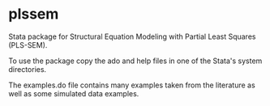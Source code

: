 # plssem
Stata package for Structural Equation Modeling with Partial Least Squares (PLS-SEM).

To use the package copy the ado and help files in one of the Stata's system directories.

The examples.do file contains many examples taken from the literature as well as some simulated data examples.